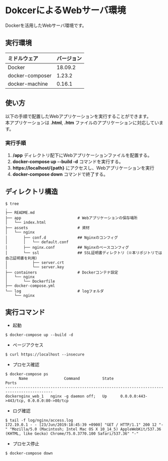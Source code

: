 # DokcerによるWebサーバ環境

Dockerを活用したWebサーバ環境です。

## 実行環境

| ミドルウェア | バージョン |
| :---- | :---- |
| Docker | 18.09.2 |
| docker-composer | 1.23.2 |
| docker-machine | 0.16.1 |

## 使い方

以下の手順で配置したWebアプリケーションを実行することができます。<br>
本アプリケーションは **.html**, **.htm** ファイルのアプリケーションに対応しています。

### 実行手順

1. **/app** ディレクトリ配下にWebアプリケーションファイルを配置する。
2. **docker-compose up --build -d** コマンドを実行する。
3. **https://localhost/{path}** にアクセスし、Webアプリケーションを実行
4. **docker-compose down** コマンドで終了する。


## ディレクトリ構造

```
$ tree
.
├── README.md
├── app                         # Webアプリケーションの保存場所
│   └── index.html
├── assets                      # 資材
│   └── nginx
│       ├── conf.d              ## Nginxのコンフィグ
│       │   └── default.conf
│       ├── nginx.conf          ## Nginxのベースコンフィグ
│       └── ssl                 ## SSL証明書ディレクトリ（※本リポジトリでは自己証明書を利用）
│           ├── server.crt
│           └── server.key
├── containers                  # Dockerコンテナ設定
│   └── nginx
│       └── Dockerfile
├── docker-compose.yml
└── log                         # logフォルダ
    └── nginx
```

## 実行コマンド

* 起動

```
$ docker-compose up --build -d
```

* ページアクセス

```
$ curl https://localhost --insecure
```

* プロセス確認

```
$ docker-compose ps
      Name                Command          State                    Ports
-------------------------------------------------------------------------------------------
dockernginx_web_1   nginx -g daemon off;   Up      0.0.0.0:443->443/tcp, 0.0.0.0:80->80/tcp
```

* ログ確認

```
$ tail -f log/nginx/access.log
172.19.0.1 - - [23/Jun/2019:18:45:39 +0900] "GET / HTTP/1.1" 200 12 "-" "Mozilla/5.0 (Macintosh; Intel Mac OS X 10_14_5) AppleWebKit/537.36 (KHTML, like Gecko) Chrome/75.0.3770.100 Safari/537.36" "-"
```

* プロセス停止

```
$ docker-compose down
```
